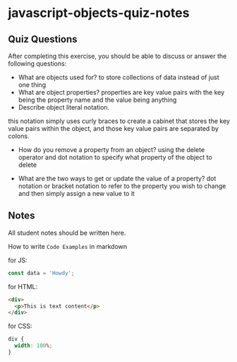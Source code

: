 # javascript-objects-quiz-notes

## Quiz Questions

After completing this exercise, you should be able to discuss or answer the following questions:

- What are objects used for?
  to store collections of data instead of just one thing
- What are object properties?
  properties are key value pairs with the key being the property name and the value being anything
- Describe object literal notation.

this notation simply uses curly braces to create a cabinet that stores the key value pairs within the object, and those key value pairs are separated by colons.

- How do you remove a property from an object?
  using the delete operator and dot notation to specify what property of the object to delete

- What are the two ways to get or update the value of a property?
  dot notation or bracket notation to refer to the property you wish to change and then simply assign a new value to it

## Notes

All student notes should be written here.

How to write `Code Examples` in markdown

for JS:

```javascript
const data = 'Howdy';
```

for HTML:

```html
<div>
  <p>This is text content</p>
</div>
```

for CSS:

```css
div {
  width: 100%;
}
```
